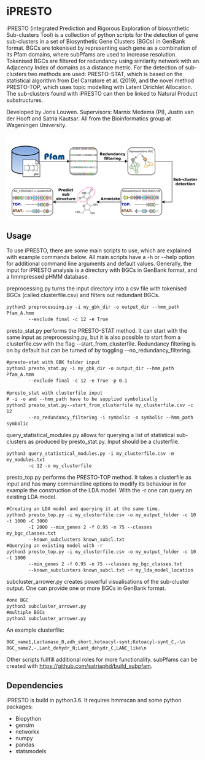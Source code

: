 # iPRESTO

iPRESTO (integrated Prediction and Rigorous Exploration of biosynthetic
Sub-clusters Tool)
is a collection of python scripts for the detection of gene sub-clusters in
a set of Biosynthetic Gene Clusters (BGCs) in GenBank format. BGCs are tokenised
by representing each gene as a combination of its Pfam domains, where subPfams
are used to increase resolution. Tokenised BGCs are filtered for redundancy
using similarity network with an Adjacency Index of domains as a distance metric.
For the detection of sub-clusters two methods are used: PRESTO-STAT, which is
based on the statistical algorithm from Del Carratore et al. (2019), and the
novel method PRESTO-TOP, which uses topic modelling with Latent Dirichlet
Allocation. The sub-clusters found with iPRESTO can then be linked to Natural
Product substructures.

Developed by Joris Louwen.
Supervisors: Marnix Medema (PI), Justin van der Hooft and Satria Kautsar.
All from the Bioinformatics group at Wageningen University. 

![Workflow](final_workflow_black_900ppi.png)

## Usage

To use iPRESTO, there are some main scripts to use, which are explained with
example commands below. All main scripts have a -h or --help option for
additional command line arguments and default values. Generally, the input for
iPRESTO analysis is a directory with BGCs in GenBank format, and a hmmpressed
pHMM database.

preprocessing.py turns the input directory into a csv file with
tokenised BGCs (called clusterfile.csv) and filters out redundant BGCs.
```
python3 preprocessing.py -i my_gbk_dir -o output_dir --hmm_path Pfam_A.hmm
        --exclude final -c 12 -e True
```

presto_stat.py performs the PRESTO-STAT method. It can start with the same
input as preprocessing.py, but it is also possible to start from a
clusterfile.csv with the flag --start_from_clusterfile. Redundancy filtering is
on by default but can be turned of by toggling --no_redundancy_filtering.
```
#presto-stat with GBK folder input
python3 presto_stat.py -i my_gbk_dir -o output_dir --hmm_path Pfam_A.hmm
        --exclude final -c 12 -e True -p 0.1

#presto_stat with clusterfile input
# -i -o and --hmm_path have to be supplied symbolically
python3 presto_stat.py--start_from_clusterfile my_clusterfile.csv -c 12
        --no_redundancy_filtering -i symbolic -o symbolic --hmm_path symbolic
```

query_statistical_modules.py allows for querying a list of statistical
sub-clusters as produced by presto_stat.py. Input should be a clusterfile.
```
python3 query_statistical_modules.py -i my_clusterfile.csv -m my_modules.txt
        -c 12 -o my_clusterfile
```

presto_top.py performs the PRESTO-TOP method. It takes a clusterfile as input
and has many commandline options to modify its behaviour in for example the
construction of the LDA model. With the -r one can query an existing LDA model.
```
#Creating an LDA model and querying it at the same time.
python3 presto_top.py -i my_clusterfile.csv -o my_output_folder -c 10 -t 1000 -C 3000
        -I 2000 --min_genes 2 -f 0.95 -n 75 --classes my_bgc_classes.txt
        --known_subclusters known_subcl.txt
#Querying an existing model with -r
python3 presto_top.py -i my_clusterfile.csv -o my_output_folder -c 10 -t 1000
        --min_genes 2 -f 0.95 -n 75 --classes my_bgc_classes.txt
        --known_subclusters known_subcl.txt -r my_lda_model_location
```

subcluster_arrower.py creates powerful visualisations of the sub-cluster output.
One can provide one or more BGCs in GenBank format.
```
#one BGC
python3 subcluster_arrower.py
#multiple BGCs
python3 subcluster_arrower.py
```

An example clusterfile:
```
BGC_name1,Lactamase_B,adh_short,ketoacyl-synt;Ketoacyl-synt_C,-\n
BGC_name2,-,Lant_dehydr_N;Lant_dehydr_C,LANC_like\n
```

Other scripts fullfill additional roles for more functionality. subPfams can be
created with https://github.com/satriaphd/build_subpfam.

## Dependencies

iPRESTO is build in python3.6. It requires hmmscan and some python packages:
* Biopython
* gensim
* networkx
* numpy
* pandas
* statsmodels
